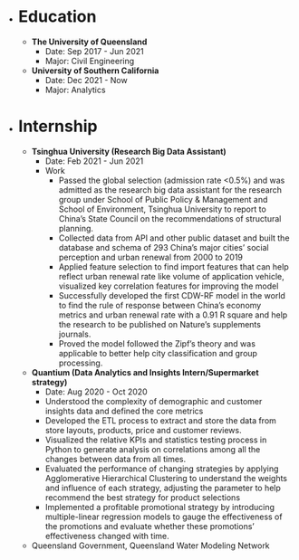 - # Education
	- **The University of Queensland**
		- Date: Sep 2017 - Jun 2021
		- Major: Civil Engineering
	- **University of Southern California**
		- Date: Dec 2021 - Now
		- Major: Analytics
- # **Internship**
	- **Tsinghua University (Research Big Data Assistant)**
		- Date: Feb 2021 - Jun 2021
		- Work
			- Passed the global selection (admission rate <0.5%) and was admitted as the research big data assistant for the research group under School of Public Policy & Management and School of Environment, Tsinghua University to report to China’s State Council on the recommendations of structural planning.
			- Collected data from API and other public dataset and built the database and schema of 293 China’s major cities’ social perception and urban renewal from 2000 to 2019
			- Applied feature selection to find import features that can help reflect urban renewal rate like volume of application vehicle, visualized key correlation features for improving the model
			- Successfully developed the first CDW-RF model in the world to find the rule of response between China’s economy metrics and urban renewal rate with a 0.91 R square and help the research to be published on Nature’s supplements journals.
			- Proved the model followed the Zipf’s theory and was applicable to better help city classification and group processing.
	- **Quantium (Data Analytics and Insights Intern/Supermarket strategy)**
		- Date: Aug 2020 - Oct 2020
		- Understood the complexity of demographic and customer insights data and defined the core metrics
		- Developed the ETL process to extract and store the data from store layouts, products, price and customer reviews.
		- Visualized the relative KPIs and statistics testing process in Python to generate analysis on correlations among all the changes between data from all times.
		- Evaluated the performance of changing strategies by applying Agglomerative Hierarchical Clustering to understand the weights and influence of each strategy, adjusting the parameter to help recommend the best strategy for product selections
		- Implemented a profitable promotional strategy by introducing multiple-linear regression models to gauge the effectiveness of the promotions and evaluate whether these promotions’ effectiveness changed with time.
	- Queensland Government, Queensland Water Modeling Network